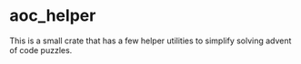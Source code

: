 # aoc_helper

This is a small crate that has a few helper utilities to simplify solving advent of code puzzles.
